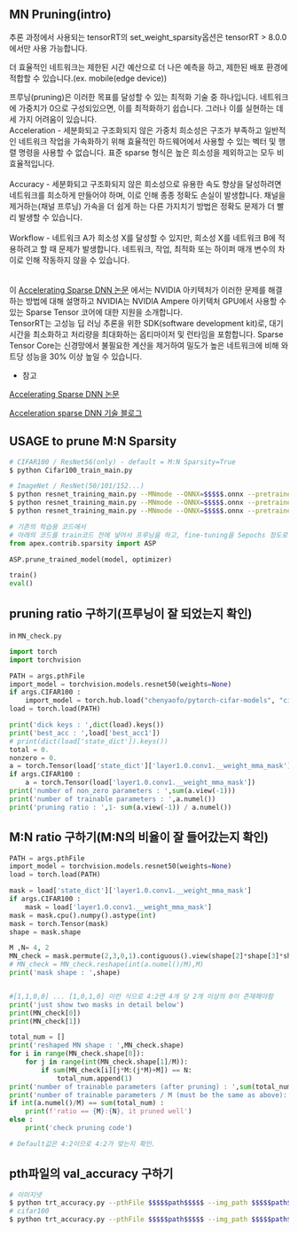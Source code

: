 
## MN Pruning(intro)

추론 과정에서 사용되는 tensorRT의 set_weight_sparsity옵션은 tensorRT > 8.0.0 에서만 사용 가능합니다.

더 효율적인 네트워크는 제한된 시간 예산으로 더 나은 예측을 하고,
제한된 배포 환경에 적합할 수 있습니다.(ex. mobile(edge device))

프루닝(pruning)은 이러한 목표를 달성할 수 있는 최적화 기술 중 하나입니다. 
네트워크에 가중치가 0으로 구성되있으면, 이를 최적화하기 쉽습니다. 그러나 이를 실현하는 데 세 가지 어려움이 있습니다.
<br>
Acceleration - 세분화되고 구조화되지 않은 가중치 희소성은 구조가 부족하고 일반적인 네트워크 작업을 가속화하기 위해 
    효율적인 하드웨어에서 사용할 수 있는 벡터 및 행렬 명령을 사용할 수 없습니다. 
    표준 sparse 형식은 높은 희소성을 제외하고는 모두 비효율적입니다.<br>
<br>
Accuracy - 세분화되고 구조화되지 않은 희소성으로 유용한 속도 향상을 달성하려면 네트워크를 희소하게 만들어야 하며, 이로 인해 종종 정확도 손실이 발생합니다. 
    채널을 제거하는(채널 프루닝) 가속을 더 쉽게 하는 다른 가지치기 방법은 정확도 문제가 더 빨리 발생할 수 있습니다.<br>
<br>
Workflow - 네트워크 A가 희소성 X를 달성할 수 있지만, 희소성 X를 네트워크 B에 적용하려고 할 때 문제가 발생합니다.
    네트워크, 작업, 최적화 또는 하이퍼 매개 변수의 차이로 인해 작동하지 않을 수 있습니다.
<br> 
<br>    
이 [Accelerating Sparse DNN 논문](https://arxiv.org/pdf/2104.08378.pdf) 에서는 NVIDIA 아키텍처가 이러한 문제를 해결하는 방법에 대해 설명하고
NVIDIA는 NVIDIA Ampere 아키텍처 GPU에서 사용할 수 있는 Sparse Tensor 코어에 대한 지원을 소개합니다.
<br>
TensorRT는 고성능 딥 러닝 추론을 위한 SDK(software development kit)로, 대기 시간을 최소화하고 처리량을 최대화하는 옵티마이저 및 런타임을 포함합니다.
Sparse Tensor Core는 신경망에서 불필요한 계산을 제거하여 밀도가 높은 네트워크에 비해 와트당 성능을 30% 이상 높일 수 있습니다.

- 참고 

[Accelerating Sparse DNN 논문](https://arxiv.org/pdf/2104.08378.pdf)

[Acceleration sparse DNN 기술 블로그](https://moon-walker.medium.com/리뷰-accelerating-sparse-deep-neural-networks-870b88c0e2bc)

## USAGE to prune M:N Sparsity 

```bash
# CIFAR100 / ResNet56(only) - default = M:N Sparsity=True
$ python Cifar100_train_main.py 

# ImageNet / ResNet(50/101/152...)
$ python resnet_training_main.py --MNmode --ONNX=$$$$$.onnx --pretrained=true --arch resnet50
$ python resnet_training_main.py --MNmode --ONNX=$$$$$.onnx --pretrained=true --arch resnet101
$ python resnet_training_main.py --MNmode --ONNX=$$$$$.onnx --pretrained=true --arch resnet152
```

```python
# 기존의 학습용 코드에서 
# 아래의 코드를 train코드 전에 넣어서 프루닝을 하고, fine-tuning을 5epochs 정도로 하여 accuracy를 회복.
from apex.contrib.sparsity import ASP

ASP.prune_trained_model(model, optimizer)

train()
eval()
```

## pruning ratio 구하기(프루닝이 잘 되었는지 확인)

in `MN_check.py`

```python
import torch
import torchvision

PATH = args.pthFile
import_model = torchvision.models.resnet50(weights=None)
if args.CIFAR100 :
    import_model = torch.hub.load("chenyaofo/pytorch-cifar-models", "cifar100_resnet56", pretrained=False)
load = torch.load(PATH)

print('dick keys : ',dict(load).keys())
print('best_acc : ',load['best_acc1'])
# print(dict(load['state_dict']).keys())
total = 0.
nonzero = 0.
a = torch.Tensor(load['state_dict']['layer1.0.conv1.__weight_mma_mask'])
if args.CIFAR100 :
    a = torch.Tensor(load['layer1.0.conv1.__weight_mma_mask'])
print('number of non_zero parameters : ',sum(a.view(-1)))
print('number of trainable parameters : ',a.numel())
print('pruning ratio : ',1- sum(a.view(-1)) / a.numel())
```

## M:N ratio 구하기(M:N의 비율이 잘 들어갔는지 확인)

```python
PATH = args.pthFile
import_model = torchvision.models.resnet50(weights=None)
load = torch.load(PATH)

mask = load['state_dict']['layer1.0.conv1.__weight_mma_mask']
if args.CIFAR100 :
    mask = load['layer1.0.conv1.__weight_mma_mask']
mask = mask.cpu().numpy().astype(int)
mask = torch.Tensor(mask)
shape = mask.shape

M ,N= 4, 2
MN_check = mask.permute(2,3,0,1).contiguous().view(shape[2]*shape[3]*shape[0], shape[1])
# MN_check = MN_check.reshape(int(a.numel()/M),M)
print('mask shape : ',shape)


#[1,1,0,0] ... [1,0,1,0] 이런 식으로 4:2면 4개 당 2개 이상의 0이 존재해야함
print('just show two masks in detail below')
print(MN_check[0])
print(MN_check[1])

total_num = []
print('reshaped MN shape : ',MN_check.shape)
for i in range(MN_check.shape[0]):
    for j in range(int(MN_check.shape[1]/M)):
        if sum(MN_check[i][j*M:(j*M)+M]) == N:
            total_num.append(1)
print('number of trainable parameters (after pruning) : ',sum(total_num))
print('number of trainable parameters / M (must be the same as above): ',(int(a.numel()/M)))
if int(a.numel()/M) == sum(total_num) :
    print(f'ratio == {M}:{N}, it pruned well')
else :
    print('check pruning code')

# Default값은 4:2이므로 4:2가 맞는지 확인.
```

## pth파일의 val_accuracy 구하기

```bash
# 이미지넷
$ python trt_accuracy.py --pthFile $$$$$path$$$$$ --img_path $$$$$path$$$$$
# cifar100
$ python trt_accuracy.py --pthFile $$$$$path$$$$$ --img_path $$$$$path$$$$$ --CIFAR100
```

